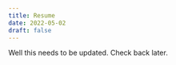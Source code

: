 ```yaml
---
title: Resume
date: 2022-05-02
draft: false
---
```


Well this needs to be updated. Check back later.

